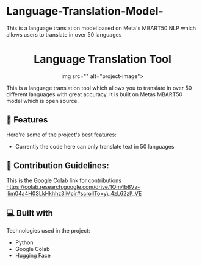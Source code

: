 # Language-Translation-Model-
This is a  language translation model based on Meta's MBART50 NLP which allows users to translate in over 50 languages 
<h1 align="center" id="title">Language Translation Tool</h1>

<p align="center">img src="" alt="project-image"></p>

<p id="description">This is a language translation tool which allows you to translate in over 50 different languages with great accuracy. It is built on Metas MBART50 model which is open source.</p>

  
  
<h2>🧐 Features</h2>

Here're some of the project's best features:

*   Currently the code here can only translate text in 50 languages

<h2>🍰 Contribution Guidelines:</h2>

This is the Google Colab link for contributions https://colab.research.google.com/drive/1Qm4b8Vz-llim04a4H0SLkHkhhz3IMcir#scrollTo=y\_4zL62zl\_VE

  
  
<h2>💻 Built with</h2>

Technologies used in the project:

*   Python
*   Google Colab
*   Hugging Face
